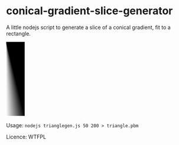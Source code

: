 # conical-gradient-slice-generator
A little nodejs script to generate a slice of a conical gradient, fit to a rectangle.

![](https://raw.githubusercontent.com/DDR0/conical-gradient-slice-generator/master/example.png)

Usage:
`nodejs trianglegen.js 50 200 > triangle.pbm`

Licence: WTFPL
